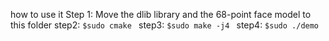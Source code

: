 how to use it
Step 1: Move the dlib library and the 68-point face model to this folder
step2: ```$sudo cmake ```
step3: ```$sudo make -j4 ```
step4: ```$sudo ./demo ```
